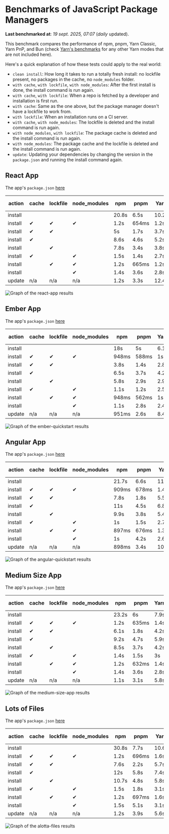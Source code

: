 # Benchmarks of JavaScript Package Managers

**Last benchmarked at**: _19 sept. 2025, 07:07_ (_daily_ updated).

This benchmark compares the performance of npm, pnpm, Yarn Classic, Yarn PnP, and Bun (check [Yarn's benchmarks](https://yarnpkg.com/benchmarks) for any other Yarn modes that are not included here).

Here's a quick explanation of how these tests could apply to the real world:

- `clean install`: How long it takes to run a totally fresh install: no lockfile present, no packages in the cache, no `node_modules` folder.
- `with cache`, `with lockfile`, `with node_modules`: After the first install is done, the install command is run again.
- `with cache`, `with lockfile`: When a repo is fetched by a developer and installation is first run.
- `with cache`: Same as the one above, but the package manager doesn't have a lockfile to work from.
- `with lockfile`: When an installation runs on a CI server.
- `with cache`, `with node_modules`: The lockfile is deleted and the install command is run again.
- `with node_modules`, `with lockfile`: The package cache is deleted and the install command is run again.
- `with node_modules`: The package cache and the lockfile is deleted and the install command is run again.
- `update`: Updating your dependencies by changing the version in the `package.json` and running the install command again.

## React App

The app's `package.json` [here](./fixtures/react-app/package.json)

| action  | cache | lockfile | node_modules| npm | pnpm | Yarn | Yarn PnP | Bun |
| ---     | ---   | ---      | ---         | --- | ---  | ---  | ---      | --- |
| install |       |          |             | 20.8s | 6.5s | 10.2s | 2.8s | 1.4s |
| install | ✔     | ✔        | ✔           | 1.2s | 654ms | 1.2s | n/a | 34ms |
| install | ✔     | ✔        |             | 5s | 1.7s | 3.7s | 998ms | 432ms |
| install | ✔     |          |             | 8.6s | 4.6s | 5.2s | 2.5s | 416ms |
| install |       | ✔        |             | 7.8s | 3.4s | 3.8s | 999ms | 413ms |
| install | ✔     |          | ✔           | 1.5s | 1.4s | 2.7s | n/a | 33ms |
| install |       | ✔        | ✔           | 1.2s | 665ms | 1.2s | n/a | 30ms |
| install |       |          | ✔           | 1.4s | 3.6s | 2.8s | n/a | 30ms |
| update  | n/a | n/a | n/a | 1.2s | 3.3s | 12.4s | 3.3s | 34ms |

<img alt="Graph of the react-app results" src="results/img/react-app.svg" />

## Ember App

The app's `package.json` [here](./fixtures/ember-quickstart/package.json)

| action  | cache | lockfile | node_modules| npm | pnpm | Yarn | Yarn PnP | Bun |
| ---     | ---   | ---      | ---         | --- | ---  | ---  | ---      | --- |
| install |       |          |             | 18s | 5s | 6.1s | 2.5s | 1s |
| install | ✔     | ✔        | ✔           | 948ms | 588ms | 1s | n/a | 26ms |
| install | ✔     | ✔        |             | 3.8s | 1.4s | 2.8s | 872ms | 344ms |
| install | ✔     |          |             | 6.5s | 3.7s | 4.2s | 2.3s | 340ms |
| install |       | ✔        |             | 5.8s | 2.9s | 2.9s | 868ms | 332ms |
| install | ✔     |          | ✔           | 1.1s | 1.2s | 2.5s | n/a | 26ms |
| install |       | ✔        | ✔           | 948ms | 562ms | 1s | n/a | 24ms |
| install |       |          | ✔           | 1.1s | 2.8s | 2.4s | n/a | 23ms |
| update  | n/a | n/a | n/a | 951ms | 2.6s | 8.4s | 3s | 26ms |

<img alt="Graph of the ember-quickstart results" src="results/img/ember-quickstart.svg" />

## Angular App

The app's `package.json` [here](./fixtures/angular-quickstart/package.json)

| action  | cache | lockfile | node_modules| npm | pnpm | Yarn | Yarn PnP | Bun |
| ---     | ---   | ---      | ---         | --- | ---  | ---  | ---      | --- |
| install |       |          |             | 21.7s | 6.6s | 11.3s | 3s | 1.6s |
| install | ✔     | ✔        | ✔           | 909ms | 678ms | 1.4s | n/a | 28ms |
| install | ✔     | ✔        |             | 7.8s | 1.8s | 5.5s | 1.2s | 832ms |
| install | ✔     |          |             | 11s | 4.5s | 6.8s | 2.4s | 803ms |
| install |       | ✔        |             | 9.9s | 3.8s | 5.4s | 1.2s | 817ms |
| install | ✔     |          | ✔           | 1s | 1.5s | 2.7s | n/a | 28ms |
| install |       | ✔        | ✔           | 897ms | 676ms | 1.3s | n/a | 25ms |
| install |       |          | ✔           | 1s | 4.2s | 2.6s | n/a | 25ms |
| update  | n/a | n/a | n/a | 898ms | 3.4s | 10.7s | 3s | 33ms |

<img alt="Graph of the angular-quickstart results" src="results/img/angular-quickstart.svg" />

## Medium Size App

The app's `package.json` [here](./fixtures/medium-size-app/package.json)

| action  | cache | lockfile | node_modules| npm | pnpm | Yarn | Yarn PnP | Bun |
| ---     | ---   | ---      | ---         | --- | ---  | ---  | ---      | --- |
| install |       |          |             | 23.2s | 6s | 7.9s | 3.1s | 1.5s |
| install | ✔     | ✔        | ✔           | 1.2s | 635ms | 1.4s | n/a | 30ms |
| install | ✔     | ✔        |             | 6.1s | 1.8s | 4.2s | 1.2s | 469ms |
| install | ✔     |          |             | 9.2s | 4.7s | 5.9s | 2.6s | 466ms |
| install |       | ✔        |             | 8.5s | 3.7s | 4.2s | 1.2s | 451ms |
| install | ✔     |          | ✔           | 1.4s | 1.5s | 3s | n/a | 30ms |
| install |       | ✔        | ✔           | 1.2s | 632ms | 1.4s | n/a | 27ms |
| install |       |          | ✔           | 1.4s | 3.6s | 2.8s | n/a | 27ms |
| update  | n/a | n/a | n/a | 1.1s | 3.1s | 5.8s | 2.5s | 38ms |

<img alt="Graph of the medium-size-app results" src="results/img/medium-size-app.svg" />

## Lots of Files

The app's `package.json` [here](./fixtures/alotta-files/package.json)

| action  | cache | lockfile | node_modules| npm | pnpm | Yarn | Yarn PnP | Bun |
| ---     | ---   | ---      | ---         | --- | ---  | ---  | ---      | --- |
| install |       |          |             | 30.8s | 7.7s | 10.6s | 3.5s | 1.7s |
| install | ✔     | ✔        | ✔           | 1.2s | 696ms | 1.6s | n/a | 39ms |
| install | ✔     | ✔        |             | 7.6s | 2.2s | 5.7s | 1.3s | 699ms |
| install | ✔     |          |             | 12s | 5.8s | 7.4s | 3s | 702ms |
| install |       | ✔        |             | 10.7s | 4.8s | 5.8s | 1.3s | 701ms |
| install | ✔     |          | ✔           | 1.5s | 1.8s | 3.1s | n/a | 38ms |
| install |       | ✔        | ✔           | 1.2s | 697ms | 1.6s | n/a | 34ms |
| install |       |          | ✔           | 1.5s | 5.1s | 3.1s | n/a | 35ms |
| update  | n/a | n/a | n/a | 1.2s | 3.9s | 5.6s | 3.1s | 96ms |

<img alt="Graph of the alotta-files results" src="results/img/alotta-files.svg" />
